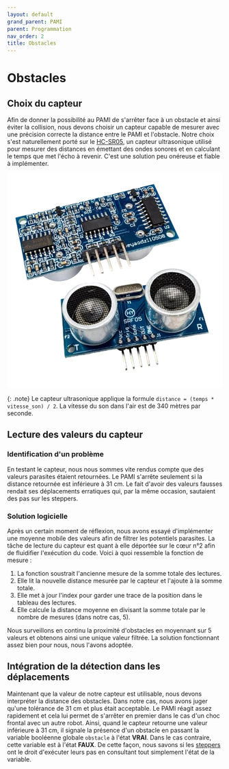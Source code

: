 ```yaml
---
layout: default
grand_parent: PAMI
parent: Programmation
nav_order: 2
title: Obstacles
---
```


# Obstacles

## Choix du capteur

Afin de donner la possibilité au PAMI de s'arrêter face à un obstacle et ainsi éviter la collision, nous devons choisir un capteur capable de mesurer avec une précision correcte la distance entre le PAMI et l'obstacle. Notre choix s'est naturellement porté sur le [HC-SR05](https://www.kubii.com/fr/modules-capteurs/2042-capteur-ultrason-hc-sr05-kubii-3272496009028.html), un capteur ultrasonique utilisé pour mesurer des distances en émettant des ondes sonores et en calculant le temps que met l'écho à revenir. C'est une solution peu onéreuse et fiable à implémenter.

![Capteur ultrasonique HC-SR05](../images/hc-sr05.webp)

{: .note}
Le capteur ultrasonique applique la formule `distance = (temps * vitesse_son) / 2`. La vitesse du son dans l'air est de 340 mètres par seconde.

## Lecture des valeurs du capteur

### Identification d'un problème

En testant le capteur, nous nous sommes vite rendus compte que des valeurs parasites étaient retournées. Le PAMI s'arrête seulement si la distance retournée est inférieure à 31 cm. Le fait d'avoir des valeurs fausses rendait ses déplacements erratiques qui, par la même occasion, sautaient des pas sur les steppers.

### Solution logicielle

Après un certain moment de réflexion, nous avons essayé d'implémenter une moyenne mobile des valeurs afin de filtrer les potentiels parasites. La tâche de lecture du capteur est quant à elle déportée sur le cœur n°2 afin de fluidifier l'exécution du code. Voici à quoi ressemble la fonction de mesure :

1. La fonction soustrait l'ancienne mesure de la somme totale des lectures.
2. Elle lit la nouvelle distance mesurée par le capteur et l'ajoute à la somme totale.
3. Elle met à jour l'index pour garder une trace de la position dans le tableau des lectures.
4. Elle calcule la distance moyenne en divisant la somme totale par le nombre de mesures (dans notre cas, 5).

Nous surveillons en continu la proximité d'obstacles en moyennant sur 5 valeurs et obtenons ainsi une unique valeur filtrée. La solution fonctionnant assez bien pour nous, nous l'avons adoptée.

## Intégration de la détection dans les déplacements

Maintenant que la valeur de notre capteur est utilisable, nous devons interpréter la distance des obstacles. Dans notre cas, nous avons juger qu'une tolérance de 31 cm et plus était acceptable. Le PAMI réagit assez rapidement et cela lui permet de s'arrêter en premier dans le cas d'un choc frontal avec un autre robot. Ainsi, quand le capteur retourne une valeur inférieure à 31 cm, il signale la présence d'un obstacle en passant la variable booléenne globale `obstacle` à l'état **VRAI**. Dans le cas contraire, cette variable est à l'état **FAUX**. De cette façon, nous savons si les [steppers](./Steppers_Pamis.html) ont le droit d'exécuter leurs pas en consultant tout simplement l'état de la variable.
